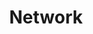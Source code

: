 ---
layout: tag-list
type: tag
title: Network
slug: network
category: computer-science
sidebar: true
order: 1
description: >
   CS Study / Network
---
